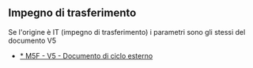 ## Impegno di trasferimento
Se l'origine è IT (impegno di trasferimento) i parametri sono gli stessi del documento V5
- [\* M5F - V5 - Documento di ciclo esterno](Sorgenti/DOC/OG/TA/M5F_V5)
